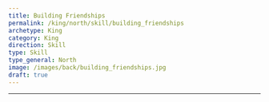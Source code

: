 ```yaml
---
title: Building Friendships
permalink: /king/north/skill/building_friendships
archetype: King
category: King
direction: Skill
type: Skill
type_general: North
image: /images/back/building_friendships.jpg
draft: true
---
```


---
